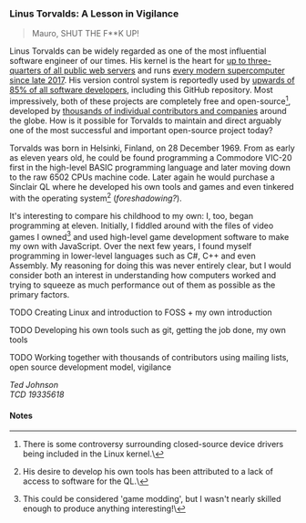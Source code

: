 ### Linus Torvalds: A Lesson in Vigilance

> Mauro, SHUT THE F**K UP!

Linus Torvalds can be widely regarded as one of the most influential software engineer
of our times. His kernel is the heart for [up to three-quarters of all public web servers][1] and
runs [every modern supercomputer since late 2017][2]. His version control system is reportedly used
by [upwards of 85% of all software developers][3], including this GitHub repository. Most impressively,
both of these projects are completely free and open-source[^1], developed by [thousands of individual
contributors and companies][4] around the globe. How is it possible for Torvalds to maintain and direct
arguably one of the most successful and important open-source project today?

Torvalds was born in Helsinki, Finland, on 28 December 1969. From as early as eleven years old, he could
be found programming a Commodore VIC-20 first in the high-level BASIC programming language and later moving
down to the raw 6502 CPUs machine code. Later again he would purchase a Sinclair QL where he developed his
own tools and games and even tinkered with the operating system[^2] (*foreshadowing?*).

It's interesting to compare his childhood to my own: I, too, began programming at eleven. Initially, I
fiddled around with the files of video games I owned[^3] and used high-level game development software to
make my own with JavaScript. Over the next few years, I found myself programming in lower-level languages
such as C#, C++ and even Assembly. My reasoning for doing this was never entirely clear, but I would
consider both an interest in understanding how computers worked and trying to squeeze as much performance
out of them as possible as the primary factors.

TODO Creating Linux and introduction to FOSS + my own introduction

TODO Developing his own tools such as git, getting the job done, my own tools

TODO Working together with thousands of contributors using mailing lists, open source development model, vigilance

*Ted Johnson\
TCD 19335618*

#### Notes

[^1]: There is some controversy surrounding closed-source device drivers being included in the Linux kernel.\
[^2]: His desire to develop his own tools has been attributed to a lack of access to software for the QL.\
[^3]: This could be considered 'game modding', but I wasn't nearly skilled enough to produce anything interesting!\

[1]: https://w3techs.com/technologies/details/os-linux
[2]: https://www.top500.org/statistics/details/osfam/1
[3]: https://insights.stackoverflow.com/survey/2018
[4]: https://www.linuxfoundation.org/tools/participating-in-open-source-communities
